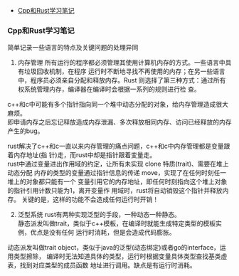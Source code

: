 
<!-- vim-markdown-toc GFM -->

- [Cpp和Rust学习笔记](#cpp和rust学习笔记)

<!-- vim-markdown-toc -->


### Cpp和Rust学习笔记

简单记录一些语言的特点及关键问题的处理异同


1. 内存管理
所有运行的程序都必须管理其使用计算机内存的方式。一些语言中具有垃圾回收机制，在程序
运行时不断地寻找不再使用的内存；在另一些语言中，程序员必须亲自分配和释放内存。Rust
则选择了第三种方式：通过所有权系统管理内存，编译器在编译时会根据一系列的规则进行检
查。  

c++和c中可能有多个指针指向同一个堆中动态分配的对象，给内存管理造成很大麻烦。  
即申请内存之后忘记释放造成内存泄漏、多次释放相同内存、访问已经释放的内存产生的bug。

rust解决了c++和c一直以来内存管理的痛点问题，c++和c中内存管理都是变量跟着内存地址(指
针)走，而rust中却是指针跟着变量走。  
rust中通过变量进出作用域的约定，让所有未实现 clone 特质(trait)、需要在堆上动态分配
内存的类型的变量通过指针信息的传递 move，实现了在任何时刻任一堆上的对象都只能有一个
变量引用它的内存地址，即任何时刻指向这个堆上对象的指针引用计数只能为1，离开变量作
用域时，rust将自动销毁这个指针并释放内存。
关键的是，这样的功能不会造成任何运行时开销！


2. 泛型系统
rust有两种实现泛型的手段，一种动态一种静态。  
静态派发叫做trait，类似于c++模板，在编译时就能生成特定类型的模板实例，优点是没有任何
运行时消耗，但是会造成代码膨胀。  

动态派发叫做trait object，类似于java的泛型(动态绑定)或者go的interface，运用类型擦除，
编译时无法知道具体的类型，运行时根据变量具体类型查找基类虚表，找到对应类型的成员函数
地址进行调用。缺点是有运行时消耗。
